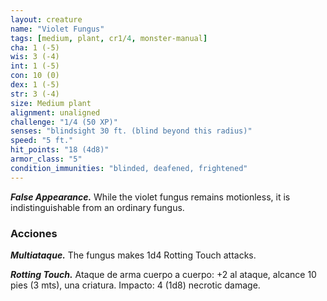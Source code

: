 ```yaml
---
layout: creature
name: "Violet Fungus"
tags: [medium, plant, cr1/4, monster-manual]
cha: 1 (-5)
wis: 3 (-4)
int: 1 (-5)
con: 10 (0)
dex: 1 (-5)
str: 3 (-4)
size: Medium plant
alignment: unaligned
challenge: "1/4 (50 XP)"
senses: "blindsight 30 ft. (blind beyond this radius)"
speed: "5 ft."
hit_points: "18 (4d8)"
armor_class: "5"
condition_immunities: "blinded, deafened, frightened"
---
```


***False Appearance.*** While the violet fungus remains motionless, it is indistinguishable from an ordinary fungus.

### Acciones

***Multiataque.*** The fungus makes 1d4 Rotting Touch attacks.

***Rotting Touch.*** Ataque de arma cuerpo a cuerpo: +2 al ataque, alcance 10 pies (3 mts), una criatura. Impacto: 4 (1d8) necrotic damage.